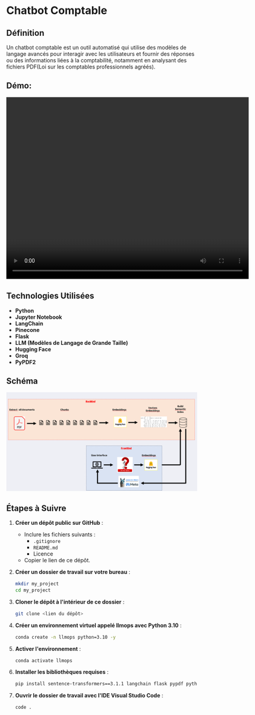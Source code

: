  
# Chatbot Comptable

## Définition
Un chatbot comptable est un outil automatisé qui utilise des modèles de langage avancés pour interagir avec les utilisateurs et fournir des réponses ou des informations liées à la comptabilité, notamment en analysant des fichiers PDF(Loi sur les comptables professionnels
agréés).

## Démo:

<video width="640" height="480" controls>
  <source src="video/Demo-Chatbot.mp4" type="video/mp4">
  
</video>


## Technologies Utilisées
- **Python**
- **Jupyter Notebook**
- **LangChain**
- **Pinecone**
- **Flask**
- **LLM (Modèles de Langage de Grande Taille)**
- **Hugging Face**
- **Groq**
- **PyPDF2**

## Schéma 


![alt text](image.png)

## Étapes à Suivre

1. **Créer un dépôt public sur GitHub** :
   - Inclure les fichiers suivants :
     - `.gitignore`
     - `README.md`
     - Licence
   - Copier le lien de ce dépôt.

2. **Créer un dossier de travail sur votre bureau** :
   ```bash
   mkdir my_project
   cd my_project

3. **Cloner le dépôt à l'intérieur de ce dossier** :
    ```bash
    git clone <lien du dépôt>

4. **Créer un environnement virtuel appelé llmops avec Python 3.10** :
    ```bash
    conda create -n llmops python=3.10 -y

5. **Activer l'environnement** :
    ```bash
    conda activate llmops

6. **Installer les bibliothèques requises** :
    ```bash
    pip install sentence-transformers==3.1.1 langchain flask pypdf python-dotenv pinecone[grpc] langchain-pinecone langchain_community langchain_groq langchain_experimental pipreqs

7. **Ouvrir le dossier de travail avec l'IDE Visual Studio Code** :
    ```bash
    code .
    ```





